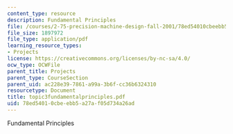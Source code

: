 ```yaml
---
content_type: resource
description: Fundamental Principles
file: /courses/2-75-precision-machine-design-fall-2001/78ed54010cbeebb5a27af05d734a26ad_topic3fundamentalprinciples.pdf
file_size: 1897972
file_type: application/pdf
learning_resource_types:
- Projects
license: https://creativecommons.org/licenses/by-nc-sa/4.0/
ocw_type: OCWFile
parent_title: Projects
parent_type: CourseSection
parent_uid: ac228e39-7861-a99a-3b6f-cc36b6324310
resourcetype: Document
title: topic3fundamentalprinciples.pdf
uid: 78ed5401-0cbe-ebb5-a27a-f05d734a26ad
---
```

Fundamental Principles